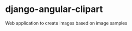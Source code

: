 django-angular-clipart
======================

Web application to create images based on image samples
